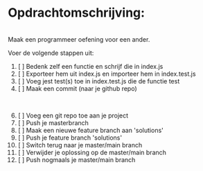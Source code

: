 # Opdrachtomschrijving:

<br>
Maak een programmeer oefening voor een ander.

Voer de volgende stappen uit:

1. [ ] Bedenk zelf een functie en schrijf die in index.js
2. [ ] Exporteer hem uit index.js en importeer hem in index.test.js
3. [ ] Voeg jest test(s) toe in index.test.js die de functie test
4. [ ] Maak een commit (naar je github repo)


<br>

6. [ ] Voeg een git repo toe aan je project
7. [ ] Push je masterbranch
8. [ ] Maak een nieuwe feature branch aan 'solutions'
9. [ ] Push je feature branch 'solutions'
10. [ ] Switch terug naar je master/main branch
11. [ ] Verwijder je oplossing op de master/main branch
12. [ ] Push nogmaals je master/main branch
